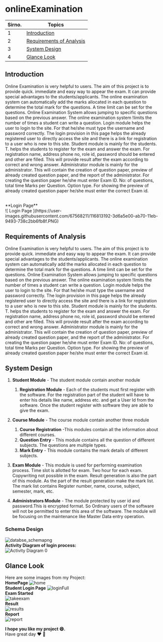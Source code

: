 # onlineExamination
Sirno. | Topics
--- | --- 
1 | [Introduction](https://github.com/rathodloki/onlineExamination#Introduction)
2 | [Requirements of Analysis](https://github.com/rathodloki/onlineExamination#Requirements-of-Analysis)
3 | [System Design](https://github.com/rathodloki/onlineExamination#System-Design)
4 | [Glance Look](https://github.com/rathodloki/onlineExamination#Glance-Look)

## Introduction
<p>Online Examination is very helpful to users. The aim of this project is to provide quick. immediate and easy way to appear the exam. It can provide special advantages to the students/applicants. The online examination system can automatically add the marks allocated in each question to determine the total mark for the questions. A time limit can be set for the questions. Online Examination System allows jumping to specific questions based on the previous answer. The online examination system !limits the number of times a student can write a question. Login module helps the user to login to the site. For that he/she must type the username and password correctly. The login provision in this page helps the already registered user to directly access the site and there is a link for registration to a user who is new to this site. Student module is mainly for the students. T. helps the students to register for the exam and answer the exam. For registration name, address phone no, role id, password should be entered and other are filled. This will provide result after the exam according to correct and wrong answer. Administrator module is mainly for the administrator. This will contain the creation of question paper, preview of already created question paper, and the report of the administrator. For creating the question paper he/she must enter Exam ID. No: of questions, total time Marks per Question. Option type. For showing the preview of already created question paper he/she must enter the correct Exam id.</p>
<br>**Login Page** <br>
![ Login Page ](https://user-images.githubusercontent.com/67568211/116813192-3d6a5e00-ab70-11eb-9493-738c2bb6fb8f.PNG)

## Requirements of Analysis
<p>Online Examination is very helpful to users. The aim of this project is to provide quick. immediate and easy way to appear the exam. It can provide special advantages to the students/applicants. The online examination system can automatically add the marks allocated in each question to determine the total mark for the questions. A time limit can be set for the questions. Online Examination System allows jumping to specific questions based on the previous answer. The online examination system !limits the number of times a student can write a question. Login module helps the user to login to the site. For that he/she must type the username and password correctly. The login provision in this page helps the already registered user to directly access the site and there is a link for registration to a user who is new to this site. Student module is mainly for the students. T. helps the students to register for the exam and answer the exam. For registration name, address phone no, role id, password should be entered and other are filled. This will provide result after the exam according to correct and wrong answer. Administrator module is mainly for the administrator. This will contain the creation of question paper, preview of already created question paper, and the report of the administrator. For creating the question paper he/she must enter Exam ID. No: of questions, total time Marks per Question. Option type. For showing the preview of already created question paper he/she must enter the correct Exam id. </p>

## System Design
1. **Student Module** - The student module contain another module
    1. **Registration Module** - Each of the students must first register  with the software. For the registration part of the student will have to enter his details like name, address etc. and get a User Id from the software. Once the student register with software they are able to give the exam.
2. **Course Module** - The course module contain another three module
    1. **Course Registration** -This modules contain all the information about different courses. 
    1. **Question Entry** - This module contains all the question   of different subjects. The questions are multiple types. 
    1. **Mark Entry** - This module contains the mark details of different subjects.

3. **Exam Module** - This module is used for performing examination process. Time  slot is allotted for exam. Two hour for each exam. Copywriting not possible in    the exam. Result generation is also the part of this module. As the part of the result generation make the mark list. The mark list contains Register number, name, course, subject, semester, mark, etc.
4. **Administrators Module** - The module protected by user id and password.This is encrypted format. So Ordinary users of the software will not be permitted to enter this area of the software. The module will be focusing on the maintenance like Master Data entry operation. 

### Schema Design
![databse_schemapng](https://user-images.githubusercontent.com/67568211/116812783-2aef2500-ab6e-11eb-8c36-130ab6b23a85.png)
<br>**Activity Diagram of login process:**<br>
![Activity Diagram 0](https://user-images.githubusercontent.com/67568211/116812974-20815b00-ab6f-11eb-89c4-cf6ef46bbeb7.png)

## Glance Look
Here are some images from my Project:
<br>**HomePage**
![home](https://user-images.githubusercontent.com/67568211/116813277-b10c6b00-ab70-11eb-9e76-0ef35bb979ce.PNG)
<br>**Student Login Page**
![loginFull](https://user-images.githubusercontent.com/67568211/116813254-9639f680-ab70-11eb-983a-8db19bb70e41.PNG)
<br>**Exam Started**<br>
![takeexam](https://user-images.githubusercontent.com/67568211/116813318-db5e2880-ab70-11eb-965e-09956df620be.PNG)
<br>**Result**<br>
![results](https://user-images.githubusercontent.com/67568211/116813343-fa5cba80-ab70-11eb-8202-b8b33c87f138.PNG)
<br>**Report**<br>
![report](https://user-images.githubusercontent.com/67568211/116813803-51638f00-ab73-11eb-802d-ab93d672fa86.png)

**I hope you like my project :smile:.**<br>
Have great day :heart: :wave:
